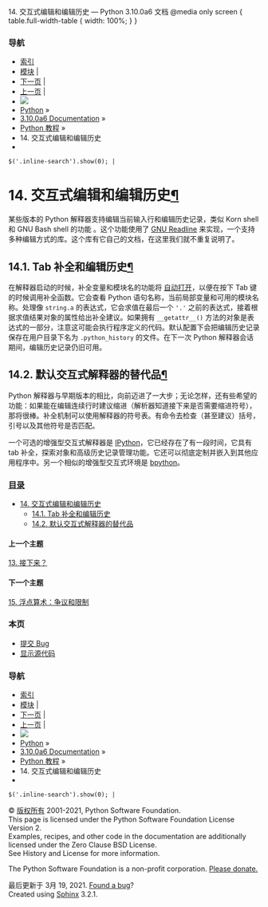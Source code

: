   14\. 交互式编辑和编辑历史 — Python 3.10.0a6 文档                   @media only screen { table.full-width-table { width: 100%; } }   

### 导航

*   [索引](https://docs.python.org/zh-cn/3/genindex.html "总目录")
*   [模块](https://docs.python.org/zh-cn/3/py-modindex.html "Python 模块索引") |
*   [下一页](floatingpoint.md "15. 浮点算术：争议和限制") |
*   [上一页](whatnow.md "13. 接下来？") |
*   ![](https://docs.python.org/zh-cn/3/_static/py.png)
*   [Python](https://www.python.org/) »
*   [3.10.0a6 Documentation](https://docs.python.org/zh-cn/3/index.html) »
*   [Python 教程](index.md) »
*   14\. 交互式编辑和编辑历史
*      
    
    $('.inline-search').show(0); |

# 14\. 交互式编辑和编辑历史[¶](#interactive-input-editing-and-history-substitution "永久链接至标题")

某些版本的 Python 解释器支持编辑当前输入行和编辑历史记录，类似 Korn shell 和 GNU Bash shell 的功能 。这个功能使用了 [GNU Readline](https://tiswww.case.edu/php/chet/readline/rltop.html) 来实现，一个支持多种编辑方式的库。这个库有它自己的文档，在这里我们就不重复说明了。

## 14.1. Tab 补全和编辑历史[¶](#tab-completion-and-history-editing "永久链接至标题")

在解释器启动的时候，补全变量和模块名的功能将 [自动打开](https://docs.python.org/zh-cn/3/library/site.html#rlcompleter-config)，以便在按下 Tab 键的时候调用补全函数。它会查看 Python 语句名称，当前局部变量和可用的模块名称。处理像 `string.a` 的表达式，它会求值在最后一个 `'.'` 之前的表达式，接着根据求值结果对象的属性给出补全建议。如果拥有 `__getattr__()` 方法的对象是表达式的一部分，注意这可能会执行程序定义的代码。默认配置下会把编辑历史记录保存在用户目录下名为 `.python_history` 的文件。在下一次 Python 解释器会话期间，编辑历史记录仍旧可用。

## 14.2. 默认交互式解释器的替代品[¶](#alternatives-to-the-interactive-interpreter "永久链接至标题")

Python 解释器与早期版本的相比，向前迈进了一大步；无论怎样，还有些希望的功能：如果能在编辑连续行时建议缩进（解析器知道接下来是否需要缩进符号），那将很棒。补全机制可以使用解释器的符号表。有命令去检查（甚至建议）括号，引号以及其他符号是否匹配。

一个可选的增强型交互式解释器是 [IPython](https://ipython.org/)，它已经存在了有一段时间，它具有 tab 补全，探索对象和高级历史记录管理功能。它还可以彻底定制并嵌入到其他应用程序中。另一个相似的增强型交互式环境是 [bpython](https://www.bpython-interpreter.org/)。

### [目录](https://docs.python.org/zh-cn/3/contents.html)

*   [14\. 交互式编辑和编辑历史](#)
    *   [14.1. Tab 补全和编辑历史](#tab-completion-and-history-editing)
    *   [14.2. 默认交互式解释器的替代品](#alternatives-to-the-interactive-interpreter)

#### 上一个主题

[13\. 接下来？](whatnow.md "上一章")

#### 下一个主题

[15\. 浮点算术：争议和限制](floatingpoint.md "下一章")

### 本页

*   [提交 Bug](https://docs.python.org/zh-cn/3/bugs.html)
*   [显示源代码](https://github.com/python/cpython/blob/master/Doc/tutorial/interactive.rst)

### 导航

*   [索引](https://docs.python.org/zh-cn/3/genindex.html "总目录")
*   [模块](https://docs.python.org/zh-cn/3/py-modindex.html "Python 模块索引") |
*   [下一页](floatingpoint.md "15. 浮点算术：争议和限制") |
*   [上一页](whatnow.md "13. 接下来？") |
*   ![](https://docs.python.org/zh-cn/3/_static/py.png)
*   [Python](https://www.python.org/) »
*   [3.10.0a6 Documentation](https://docs.python.org/zh-cn/3/index.html) »
*   [Python 教程](index.md) »
*   14\. 交互式编辑和编辑历史
*      
    
    $('.inline-search').show(0); |

© [版权所有](https://docs.python.org/zh-cn/3/copyright.html) 2001-2021, Python Software Foundation.  
This page is licensed under the Python Software Foundation License Version 2.  
Examples, recipes, and other code in the documentation are additionally licensed under the Zero Clause BSD License.  
See History and License for more information.  
  
The Python Software Foundation is a non-profit corporation. [Please donate.](https://www.python.org/psf/donations/)  
  
最后更新于 3月 19, 2021. [Found a bug](https://docs.python.org/3/bugs.html)?  
Created using [Sphinx](https://www.sphinx-doc.org/) 3.2.1.
